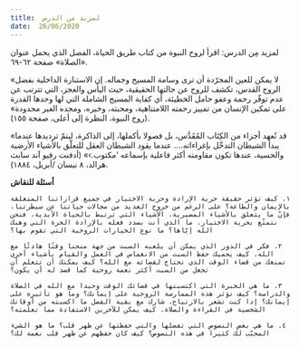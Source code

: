 ```yaml
---
title:  لمزيد من الدرس
date:  26/06/2020
---
```


لمزيد مِن الدرس: اقرأ لروح النبوة من كتاب طريق الحياة، الفصل الذي يحمل عنوان «الصلاة» صفحة ٦٢-٦٩.

«لا يمكن للعين المجرّدة أن ترى وسامة المسيح وجماله. إن الاستنارة الداخلية بفضل الروح القدس، تكشف للروح عن حالتها الحقيقية، حيث اليأس والعجز، التي تترتب عن عدم توفّر رحمة وعفو حامل الخطيئة، أي كفاية المسيح الشاملة التي لها وحدها القدرة على تمكين الإنسان من تمييز رحمته اللامتناهية، ومحبته، وخيره، ومجده الغير محدودة» (روح النبوة، النظرة إلى أعلى، صفحة ١٥٥).

«قد تُعهد أجزاء من الكِتَاب المُقَدَّس، بل فصولا بأكملها، إلى الذاكرة، ليتمّ ترديدها عندما يبدأ الشيطان التدخّل بإغراءاته.... عندما يقود الشيطان العقل للتعلّق بالأشياء الأرضية والحسية، عندها تكون مقاومته أكثر فاعلية بإسماعه ‘مكتوب.›» (أدفنت رفيو آند سابث هرالد، ٨ نيسان /أبريل، ١٨٨٤).

**أسئلة للنقاش**

`١. كيف تؤثر حقيقة حرية الإرادة وحرية الاختيار في جميع قراراتنا المتعلقة بالإيمان والطاعة؟ على الرغم من خروج العديد من مجالات حياتنا عن سيطرتنا، فإنّ ما يتعلق بالأشياء المصيرية، الأشياء التي ترتبط بالحياة الأبدية، فنحن نتمتّع بحرية الاختيار. ما الذي أنت بصدد فعله بالإرادة الحرة التي وهبك الله إيّاها؟ ما نوع الخيارات الروحية التي تقوم بها؟`

`٢. فكر في الدور الذي يمكن أن يلعبه السبت من جهة منحنا وقتًا هادئًا مع الله. كيف يحميك حفظ السبت من الانغماس في العمل والقيام بأشياء أخرى تمنعك من قضاء الوقت الذي تحتاج لقضائه مع الله؟ كيف يمكنك أن تتعلم أن تجعل من السبت أكثر نعمة روحية كما قصد له أن يكون؟`

`٣. ما هي الخبرة التي اكتسبتها في قضائك الوقت وحيدا مع الله في الصلاة والدراسة؟ كيف تؤثر هذه الممارسة الروحية على إيمانك؟ وما هو تأثيره على إيمانك؟ إذا كنت تشعر بالارتياح، شارك مع بقية الفصل ما اكسبته من أوقاتك الشخصية في القراءة والصلاة. كيف يمكن للآخرين الاستفادة مما تعلمته؟`

`٤. ما هي بعض النصوص التي تفضلها والتي حفظتها عن ظهر قلب؟ ما هو الشيء المحبّب لك كثيرا في هذه النصوص؟ كيف كان حفظهم عن ظهر قلب نعمة لك؟`